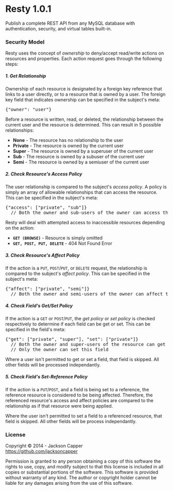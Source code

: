 <h1>Resty 1.0.1</h1>
<p>Publish a complete REST API from any MySQL database with authentication, security, and virtual tables built-in.</p>

<h3>Security Model</h3>
<p>Resty uses the concept of <em>ownership</em> to deny/accept read/write actions on resources and properties. Each action request goes through the following steps:</p>

<h5>1. Get Relationship</h5>
<p>Ownership of each resource is designated by a foreign key reference that links to a user directly, or to a resource that is owned by a user. The foreign key field that indicates ownership can be specified in the subject's meta:</p>
<pre>{"owner": "user"}</pre>
<p>Before a resource is written, read, or deleted, the relationship between the current user and the resource is determined. This can result in 5 possible relationships:</p>
<ul>
  <li><strong>None</strong> - The resource has no relationship to the user
  <li><strong>Private</strong> - The resource is owned by the current user</li>
  <li><strong>Super</strong> - The resource is owned by a superuser of the current user</li>
  <li><strong>Sub</strong> - The resource is owned by a subuser of the current user</li>
  <li><strong>Semi</strong> - The resource is owned by a semiuser of the current user</li>
</ul>

<h5>2. Check Resource's Access Policy</h5>
<p>The user relationship is compared to the subject's <em>access policy</em>. A policy is simply an array of allowable relationships that can access the resource. This can be specified in the subject's meta:</p>
<pre>{"access": ["private", "sub"]}
  // Both the owner and sub-users of the owner can access these resources</pre>
<p>Resty will deal with attempted access to inaccessible resources depending on the action:</p>
<ul>
  <li><strong><code>GET (BROWSE)</code></strong> - Resource is simply omitted</li>
  <li><strong><code>GET, POST, PUT, DELETE</code></strong> - 404 Not Found Error</li>
</ul>

<h5>3. Check Resource's Affect Policy</h5>
<p>If the action is a <code>PUT</code>, <code>POST</code>/<code>PUT</code>, or <code>DELETE</code> request, the relationship is compared to the subject's <em>affect policy</em>. This can be specified in the subject's meta:</p>
<pre>{"affect": ["private", "semi"]}
  // Both the owner and semi-users of the owner can affect this resource</pre>
  
<h5>4. Check Field's Get/Set Policy</h5>
<p>If the action is a <code>GET</code> or <code>POST</code>/<code>PUT</code>, the <em>get policy</em> or <em>set policy</em> is checked respectively to determine if each field can be get or set. This can be specified in the field's meta:</p>
<pre>{"get": ["private", "super"], "set": ["private"]}
  // Both the owner and super-users of the resource can get this field
  // Only the owner can set this field</pre>
<p>Where a user isn't permitted to get or set a field, that field is skipped. All other fields will be processed independantly.</p>
  
<h5>5. Check Field's Set-Reference Policy</h5>
<p>If the action is a <code>PUT</code>/<code>POST</code>, and a field is being set to a reference, the reference resource is considered to be being affected. Therefore, the referenced resource's access and affect policies are compared to the relationship as if that resource were being applied.</p>
<p>Where the user isn't permitted to set a field to a referenced resource, that field is skipped. All other fields will be process independantly.</p>

<h3>License</h3>
<p>Copyright © 2014 - Jackson Capper<br/><a href='https://github.com/jacksoncapper' target='_blank'>https://github.com/jacksoncapper</a></p>
<p>Permission is granted to any person obtaining a copy of this software the rights to use, copy, and modify subject to that this license is included in all copies or substantial portions of the software. This software is provided without warranty of any kind. The author or copyright holder cannot be liable for any damages arising from the use of this software.</p>
